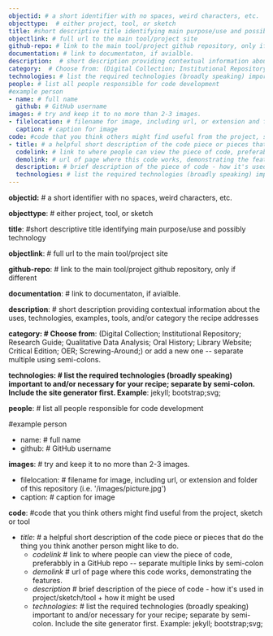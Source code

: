 ```yaml
---
objectid: # a short identifier with no spaces, weird characters, etc.
objecttype:  # either project, tool, or sketch
title: #short descriptive title identifying main purpose/use and possibly technology
objectlink: # full url to the main tool/project site
github-repo: # link to the main tool/project github repository, only if different
documentation: # link to documentaton, if avialble. 
description:  # short description providing contextual information about the uses, technologies, examples, tools, and/or category the recipe addresses 
category:  # Choose from: (Digital Collection; Institutional Repository; Research Guide; Qualitative Data Analysis; Oral History; Library Website; Critical Edition; OER; Screwing-Around;) or add a new one -- separate multiple using semi-colons.
technologies: # list the required technologies (broadly speaking) important to and/or necessary for your recipe; separate by semi-colon. Include the site generator first. Example: jekyll; bootstrap;svg;
people: # list all people responsible for code development
#example person
- name: # full name
  github: # GitHub username
images: # try and keep it to no more than 2-3 images. 
- filelocation: # filename for image, including url, or extension and folder of this repository (i.e. '/images/picture.jpg')
  caption: # caption for image
code: #code that you think others might find useful from the project, sketch or tool
- title: # a helpful short description of the code piece or pieces that do the thing you think another person might like to do. 
  codelink: # link to where people can view the piece of code, preferabbly in a GitHub repo -- separate multiple links by semi-colon
  demolink: # url of page where this code works, demonstrating the features. 
  description: # brief description of the piece of code - how it's used in project/sketch/tool + how it might be used
  technologies: # list the required technologies (broadly speaking) important to and/or necessary for your recipe; separate by semi-colon. Include the site generator first. Example: jekyll; bootstrap;svg;
---
```


**objectid:** # a short identifier with no spaces, weird characters, etc.

**objecttype**: # either project, tool, or sketch

**title**: #short descriptive title identifying main purpose/use and possibly technology

**objectlink**: # full url to the main tool/project site

**github-repo**: # link to the main tool/project github repository, only if different

**documentation**: # link to documentaton, if avialble. 

**description**:  # short description providing contextual information about the uses, technologies, examples, tools, and/or category the recipe addresses 

**category:  # Choose from**: (Digital Collection; Institutional Repository; Research Guide; Qualitative Data Analysis; Oral History; Library Website; Critical Edition; OER; Screwing-Around;) or add a new one -- separate multiple using semi-colons.

**technologies: # list the required technologies (broadly speaking) important to and/or necessary for your recipe; separate by semi-colon. Include the site generator first. Example**: jekyll; bootstrap;svg;

**people**: # list all people responsible for code development

#example person
  - name: # full name
  - github: # GitHub username

**images**: # try and keep it to no more than 2-3 images. 
  - filelocation: # filename for image, including url, or extension and folder of this repository (i.e. '/images/picture.jpg')
  - caption: # caption for image

**code**: #code that you think others might find useful from the project, sketch or tool
- *title*: # a helpful short description of the code piece or pieces that do the thing you think another person might like to do. 
  - *codelink*  # link to where people can view the piece of code, preferabbly in a GitHub repo -- separate multiple links by semi-colon
  - *demolink*  # url of page where this code works, demonstrating the features. 
  - *description*  # brief description of the piece of code - how it's used in project/sketch/tool + how it might be used
  - *technologies*: # list the required technologies (broadly speaking) important to and/or necessary for your recipe; separate by semi-colon. Include the site generator first. Example: jekyll; bootstrap;svg;
